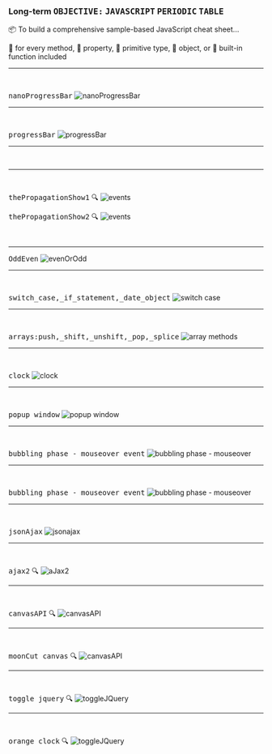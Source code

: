 ### Long-term <kbd>OBJECTIVE:</kbd>   <KBD>JAVASCRIPT</KBD> <KBD>PERIODIC</KBD>  <KBD>TABLE</KBD>
:package: To build a comprehensive sample-based JavaScript cheat sheet... 

:bookmark: for every method, 
:bookmark: property, 
:bookmark: primitive type, 
:bookmark: object, or 
:bookmark: built-in function included



<hr />  
<br />
  
 <KBD>nanoProgressBar</KBD>
 ![nanoProgressBar](images/nanoProgressBar.png)



<hr />  
<br />
 
 
 <KBD>progressBar</KBD>
 ![progressBar](images/progressBar.png "mobile")
 

 
<hr />  
<br />


 <hr />  
<br />
  
 <kbd>thePropagationShow1</kbd> :mag:
 ![events](images/propashow1.png)


<kbd>thePropagationShow2</kbd> :mag:
 ![events](images/propashow2.png)

<br>
<hr>

 <KBD>OddEven</KBD> 
 ![evenOrOdd](images/EvenOrOdd.png)
 
 
 
 
 <hr />  
<br />
  
  
  
 <KBD>switch_case,_if_statement,_date_object</KBD>
 ![switch case](images/greeting.png)
 
 
 <hr />  
<br />



  
 <KBD>arrays:push,_shift,_unshift,_pop,_splice</KBD> 
 ![array methods](images/array-methods.png)
 
 
 

 <hr />  
<br />
  
 <kbd>clock</kbd> 
 ![clock](images/clock.png "mobile")
 
 
 <hr />  
<br />
  
 <kbd>popup window</kbd> 
 ![popup window](images/popupwindow.png)
 
 
 <hr />  
<br />
  
 <kbd>bubbling phase - mouseover event</kbd> 
 ![bubbling phase - mouseover](images/bubblingphase.png)
 
 
 <hr />  
<br />
  
 <kbd>bubbling phase - mouseover event</kbd> 
 ![bubbling phase - mouseover](images/mouseover.png)
 
 
 
  <hr />  
<br />
  
 <kbd>jsonAjax</kbd> 
 ![jsonajax](images/jsonAjax.png)
 
 
 <hr />  
<br />
  
 <kbd>ajax2</kbd> :mag:
 ![aJax2](images/ajax2.png)
 
 
 
 <hr />  
<br />
  
 <kbd>canvasAPI</kbd> :mag:
 ![canvasAPI](images/canvas.png)
 
 
 
 <hr />  
<br />
  
 <kbd>moonCut canvas</kbd> :mag:
 ![canvasAPI](images/moonCut.png)
 
 
 
 <hr />  
<br />
  
 <kbd>toggle jquery</kbd> :mag:
 ![toggleJQuery](images/toggleJQuery.png)
 
 
  <hr />  
<br />
  
 <kbd>orange clock</kbd> :mag:
 ![toggleJQuery](images/orangeClock.png)
 
 
